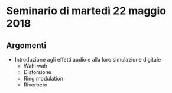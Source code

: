 # Seminario di martedì 22 maggio 2018

## Argomenti

* Introduzione agli effetti audio e alla loro simulazione digitale
  * Wah-wah
  * Distorsione
  * Ring modulation
  * Riverbero
